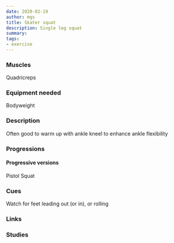 ```yaml
---
date: 2020-02-19
author: mgs
title: Skater squat
description: Single leg squat
summary: 
tags: 
- exercise
---
```

### Muscles
Quadricreps
### Equipment needed
Bodyweight
### Description
Often good to warm up with ankle kneel to enhance ankle flexibility

### Progressions
#### Progressive versions
Pistol Squat
### Cues
Watch for feet leading out (or in), or rolling
### Links
### Studies
<!--stackedit_data:
eyJoaXN0b3J5IjpbMTcyOTQ5NjcxMl19
-->